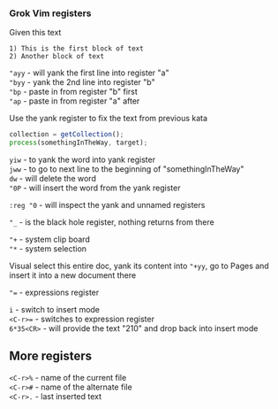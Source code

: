 ### Grok Vim registers

Given this text

```text
1) This is the first block of text
2) Another block of text
```

`"ayy` - will yank the first line into register "a"  
`"byy` - yank the 2nd line into register "b"  
`"bp` - paste in from register "b" first  
`"ap` - paste in from register "a" after  

Use the yank register to fix the text from previous kata

```javascript
collection = getCollection();
process(somethingInTheWay, target);
```

`yiw` - to yank the word into yank register  
`jww` - to go to next line to the beginning of "somethingInTheWay"  
`dw` - will delete the word  
`"0P` - will insert the word from the yank register  

`:reg "0` - will inspect the yank and unnamed registers

`"_` - is the black hole register, nothing returns from there

`"+` - system clip board  
`"*` - system selection  

Visual select this entire doc, yank its content into `"+yy`, go to
Pages and insert it into a new document there

`"=` - expressions register

`i` - switch to insert mode  
`<C-r>=` - switches to expression register  
`6*35<CR>` - will provide the text "210" and drop back into insert mode  

## More registers
`<C-r>%` - name of the current file  
`<C-r>#` - name of the alternate file  
`<C-r>.` - last inserted text  
